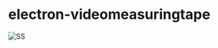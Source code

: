 # electron-videomeasuringtape

![SS](https://i.ibb.co/XpN7V37/Screen-Shot-2020-10-23-at-6-48-33-PM.png)